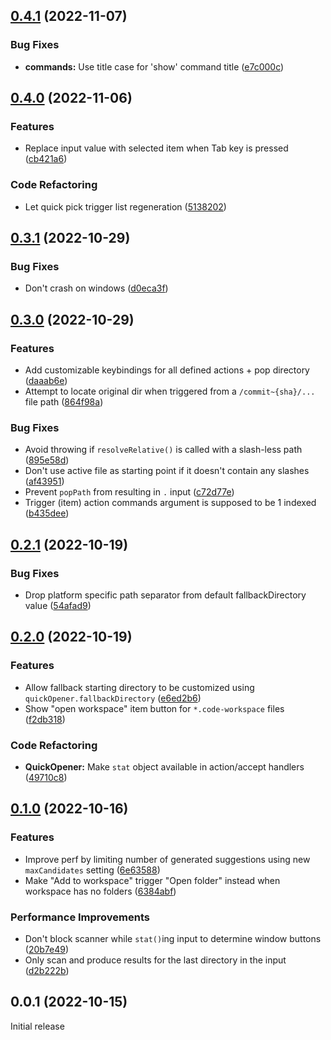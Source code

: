 ## [0.4.1](https://github.com/mogelbrod/quick-opener/compare/v0.4.0...v0.4.1) (2022-11-07)


### Bug Fixes

* **commands:** Use title case for 'show' command title ([e7c000c](https://github.com/mogelbrod/quick-opener/commit/e7c000cc5c2d9953c5ea1c479ed6cd6845b1181e))

## [0.4.0](https://github.com/mogelbrod/quick-opener/compare/v0.3.1...v0.4.0) (2022-11-06)


### Features

* Replace input value with selected item when Tab key is pressed ([cb421a6](https://github.com/mogelbrod/quick-opener/commit/cb421a6b909884ead7c4fdf8d336ebed9be716d8))


### Code Refactoring

* Let quick pick trigger list regeneration ([5138202](https://github.com/mogelbrod/quick-opener/commit/51382025e8d0d37d20b72f40b0015fd8f0535cb2))

## [0.3.1](https://github.com/mogelbrod/quick-opener/compare/v0.3.0...v0.3.1) (2022-10-29)


### Bug Fixes

* Don't crash on windows ([d0eca3f](https://github.com/mogelbrod/quick-opener/commit/d0eca3fa24a1abe061bfb63fa99341c7bd72f4e9))

## [0.3.0](https://github.com/mogelbrod/quick-opener/compare/v0.2.1...v0.3.0) (2022-10-29)


### Features

* Add customizable keybindings for all defined actions + pop directory ([daaab6e](https://github.com/mogelbrod/quick-opener/commit/daaab6eae3f1fe1a9fe0e9d3c06e5a6276feeda4))
* Attempt to locate original dir when triggered from a `/commit~{sha}/...` file path ([864f98a](https://github.com/mogelbrod/quick-opener/commit/864f98a60b704771d4e352f501aeac62f1793d15))


### Bug Fixes

* Avoid throwing if `resolveRelative()` is called with a slash-less path ([895e58d](https://github.com/mogelbrod/quick-opener/commit/895e58d4c62c148d0a035d965ba4b19fc5495103))
* Don't use active file as starting point if it doesn't contain any slashes ([af43951](https://github.com/mogelbrod/quick-opener/commit/af43951aba7fc259310a102e47f874ba677763c4))
* Prevent `popPath` from resulting in `.` input ([c72d77e](https://github.com/mogelbrod/quick-opener/commit/c72d77e04677e9ceec5a89c4e16da2f4a83b3288))
* Trigger (item) action commands argument is supposed to be 1 indexed ([b435dee](https://github.com/mogelbrod/quick-opener/commit/b435deec954c27f5c9c7ec4bced1138f7ccc4827))

## [0.2.1](https://github.com/mogelbrod/quick-opener/compare/v0.2.0...v0.2.1) (2022-10-19)


### Bug Fixes

* Drop platform specific path separator from default fallbackDirectory value ([54afad9](https://github.com/mogelbrod/quick-opener/commit/54afad9e9d05f628f52d53e6c13253c274fcf46f))

## [0.2.0](https://github.com/mogelbrod/quick-opener/compare/v0.1.0...v0.2.0) (2022-10-19)


### Features

* Allow fallback starting directory to be customized using `quickOpener.fallbackDirectory` ([e6ed2b6](https://github.com/mogelbrod/quick-opener/commit/e6ed2b63e515a5c21810ed4a68c1bfc03f6eef97))
* Show "open workspace" item button for `*.code-workspace` files ([f2db318](https://github.com/mogelbrod/quick-opener/commit/f2db31895f2aff77b30b91a941d535b233581046))


### Code Refactoring

* **QuickOpener:** Make `stat` object available in action/accept handlers ([49710c8](https://github.com/mogelbrod/quick-opener/commit/49710c815eaff136e4b29d73f0da784c1eaea1cc))

## [0.1.0](https://github.com/mogelbrod/quick-opener/compare/v0.0.1...v0.1.0) (2022-10-16)


### Features

* Improve perf by limiting number of generated suggestions using new `maxCandidates` setting ([6e63588](https://github.com/mogelbrod/quick-opener/commit/6e63588b6cb4cf95ba90a20ead6d6826b5d58ed6))
* Make "Add to workspace" trigger "Open folder" instead when workspace has no folders ([6384abf](https://github.com/mogelbrod/quick-opener/commit/6384abfbf0c37b4e82f2a6ccae933a48e9a1d5a1))


### Performance Improvements

* Don't block scanner while `stat()`ing input to determine window buttons ([20b7e49](https://github.com/mogelbrod/quick-opener/commit/20b7e49f0cecd4c929f85297f8791565bac516fe))
* Only scan and produce results for the last directory in the input ([d2b222b](https://github.com/mogelbrod/quick-opener/commit/d2b222bca9f72b5b7c8b504e6c85b8a20248eddc))


## 0.0.1 (2022-10-15)

Initial release

